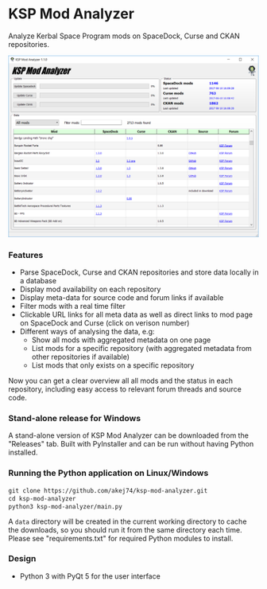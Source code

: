# KSP Mod Analyzer
Analyze Kerbal Space Program mods on SpaceDock, Curse and CKAN repositories.

<img src="https://github.com/akej74/ksp-mod-analyzer/blob/master/screenshots/ksp_mod_analyzer_screenshot_1.png" width="700">

### Features
- Parse SpaceDock, Curse and CKAN repositories and store data locally in a database
- Display mod availability on each repository
- Display meta-data for source code and forum links if available
- Filter mods with a real time filter
- Clickable URL links for all meta data as well as direct links to mod page on SpaceDock and Curse (click on verison number)
- Different ways of analysing the data, e.g:
  - Show all mods with aggregated metadata on one page
  - List mods for a specific repository (with aggregated metadata from other repositories if available)
  - List mods that only exists on a specific repository

 Now you can get a clear overview all all mods and the status in each repository, including easy access to relevant forum threads and source code.

### Stand-alone release for Windows
A stand-alone version of KSP Mod Analyzer can be downloaded from the "Releases" tab. Built with PyInstaller and can be run without having Python installed.

### Running the Python application on Linux/Windows

```
git clone https://github.com/akej74/ksp-mod-analyzer.git
cd ksp-mod-analyzer
python3 ksp-mod-analyzer/main.py
```

A `data` directory will be created in the current working directory to cache the downloads, so you should run it from the same directory each time. Please see "requirements.txt" for required Python modules to install.

### Design
- Python 3 with PyQt 5 for the user interface
